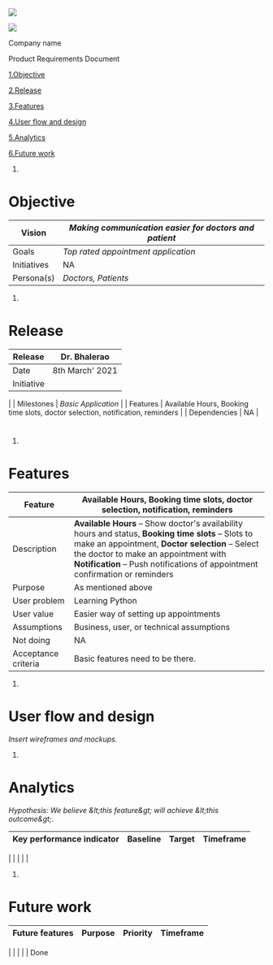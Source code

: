 ![](RackMultipart20210208-4-1xue8ir_html_9b63ebebba99830b.gif)

![](RackMultipart20210208-4-1xue8ir_html_87aa37e77d0766fb.gif)

Company name

Product Requirements Document

[1.Objective](#_Toc2757373)

[2.Release](#_Toc2757374)

[3.Features](#_Toc2757375)

[4.User flow and design](#_Toc2757376)

[5.Analytics](#_Toc2757377)

[6.Future work](#_Toc2757378)

1.
# Objective

| Vision | _Making communication easier for doctors and patient_ |
| --- | --- |
| Goals | _Top rated appointment application_ |
| Initiatives | NA |
| Persona(s) | _Doctors, Patients_ |

1.
# Release

| Release | Dr. Bhalerao |
| --- | --- |
| Date | 8th March&#39; 2021 |
| Initiative |
 |
| Milestones | _Basic Application_ |
| Features | Available Hours, Booking time slots, doctor selection, notification, reminders |
| Dependencies | NA |

#

1.
# Features

| Feature | Available Hours, Booking time slots, doctor selection, notification, reminders |
| --- | --- |
| Description | **Available Hours** – Show doctor&#39;s availability hours and status, **Booking time slots** – Slots to make an appointment, **Doctor selection** – Select the doctor to make an appointment with **Notification** – Push notifications of appointment confirmation or reminders |
| Purpose | As mentioned above |
| User problem | Learning Python |
| User value | Easier way of setting up appointments |
| Assumptions | Business, user, or technical assumptions |
| Not doing | NA |
| Acceptance criteria | Basic features need to be there. |

1.
# User flow and design

_Insert wireframes and mockups._

1.
# Analytics

_Hypothesis: We believe \&lt;this feature\&gt; will achieve \&lt;this outcome\&gt;_.

| Key performance indicator | Baseline | Target | Timeframe |
| --- | --- | --- | --- |
|
 |
 |
 |
 |

1.
# Future work

| Future features | Purpose | Priority | Timeframe |
| --- | --- | --- | --- |
|
 |
 |
 |
 |
Done